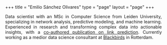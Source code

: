 +++
title = "Emilio Sánchez Olivares"
type = "page"
layout = "page"
+++



<div style="max-width: 900px; margin: auto; text-align: justify;">
    Data scientist with an MSc in Computer Science from Leiden University, specializing in network analysis, predictive modeling, and machine learning. Experienced in research and transforming complex data into actionable insights, with a <a href="/framework-pretrained-link-prediction.pdf">co-authored publication on link prediction</a>. Currently working as a medior data science consultant at <a href="https://www.blackbirds.ai/">Blackbirds</a> in Rotterdam.
</div>

<!-- Include Font Awesome -->
<link rel="stylesheet" href="https://cdnjs.cloudflare.com/ajax/libs/font-awesome/6.5.1/css/all.min.css">

<!-- Professional Social Icons Section -->
<div style="margin-top: 20px; display: flex; justify-content: center; gap: 20px; flex-wrap: wrap;">
    <a href="mailto:hello@emiliosao.com" style="text-decoration: none; color: currentColor;" title="Email"><i class="fas fa-envelope" style="font-size: 24px;"></i></a>
    <a href="https://scholar.google.com/citations?user=Ue2RRtcAAAAJ" style="text-decoration: none; color: currentColor;" title="Google Scholar"><i class="fas fa-graduation-cap" style="font-size: 24px;"></i></a>
    <a href="https://github.com/emiliosao" style="text-decoration: none; color: currentColor;" title="GitHub"><i class="fab fa-github" style="font-size: 24px;"></i></a>
    <a href="https://www.linkedin.com/in/emiliosao/" style="text-decoration: none; color: currentColor;" title="LinkedIn"><i class="fab fa-linkedin" style="font-size: 24px;"></i></a>
</div>

<!-- Mastodon verification links -->
<a rel="me" href="https://mastodon.world/@emiliosao" style="display: none;">Mastodon</a>
<a rel="me" href="https://mastodon.social/@emiliosao" style="display: none;">Mastodon</a>